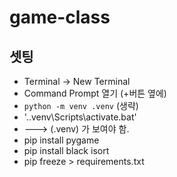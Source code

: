 # game-class


## 셋팅

- Terminal -> New Terminal
- Command Prompt 열기 (+버튼 옆에)
- `python -m venv .venv` (생략)
- '.\.venv\Scripts\activate.bat'
- ---> (.venv) 가 보여야 함.
- pip install pygame
- pip install black isort
- pip freeze > requirements.txt